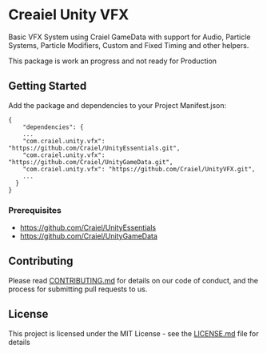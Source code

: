 # Creaiel Unity VFX

Basic VFX System using Craiel GameData with support for Audio, Particle Systems, Particle Modifiers, Custom and Fixed Timing and other helpers.

This package is work an progress and not ready for Production

## Getting Started

Add the package and dependencies to your Project Manifest.json:
```
{
    "dependencies": {
    ...
    "com.craiel.unity.vfx": "https://github.com/Craiel/UnityEssentials.git",
    "com.craiel.unity.vfx": "https://github.com/Craiel/UnityGameData.git",
    "com.craiel.unity.vfx": "https://github.com/Craiel/UnityVFX.git",
    ...
  }
}
```


### Prerequisites
 
- https://github.com/Craiel/UnityEssentials
- https://github.com/Craiel/UnityGameData


## Contributing

Please read [CONTRIBUTING.md](CONTRIBUTING.md) for details on our code of conduct, and the process for submitting pull requests to us.


## License

This project is licensed under the MIT License - see the [LICENSE.md](LICENSE.md) file for details